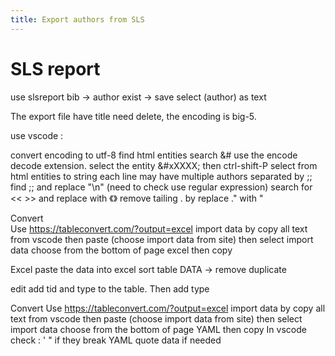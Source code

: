 ```yaml
---
title: Export authors from SLS
---
```


# SLS report

use slsreport bib -> author exist -> save select (author) as text 

The export file have title need delete, the encoding is big-5.

use vscode :

   convert encoding to utf-8
   find html entities search &# use the encode decode extension. select the entity &#xXXXX; then ctrl-shift-P select from html entities to string
   each line may have multiple authors separated by ;; find ;; and replace "\n" (need to check use regular expression)
   search for << >> and replace with 《》 
   remove tailing . by replace ." with "
   
   
Convert    
   Use https://tableconvert.com/?output=excel import data by copy all text from vscode then paste (choose import data from site) then select import data
   choose from the bottom of page excel then copy
   
Excel 
   paste the data into excel 
   sort table
   DATA -> remove duplicate
   
edit
   add tid and type to the table. Then add type
   
Convert 
   Use https://tableconvert.com/?output=excel import data by copy all text from vscode then paste (choose import data from site) then select import data
   choose from the bottom of page YAML then copy
   In vscode check : ' " if they break YAML  quote data if needed
   
